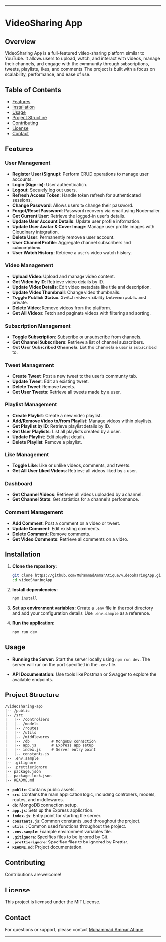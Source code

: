 
---

# VideoSharing App

## Overview

VideoSharing App is a full-featured video-sharing platform similar to YouTube. It allows users to upload, watch, and interact with videos, manage their channels, and engage with the community through subscriptions, tweets, playlists, likes, and comments. The project is built with a focus on scalability, performance, and ease of use.

## Table of Contents

- [Features](#features)
- [Installation](#installation)
- [Usage](#usage)
- [Project Structure](#project-structure)
- [Contributing](#contributing)
- [License](#license)
- [Contact](#contact)

## Features

### User Management
- **Register User (Signup)**: Perform CRUD operations to manage user accounts.
- **Login (Sign-in)**: User authentication.
- **Logout**: Securely log out users.
- **Refresh Access Token**: Handle token refresh for authenticated sessions.
- **Change Password**: Allows users to change their password.
- **Forgot/Reset Password**: Password recovery via email using Nodemailer.
- **Get Current User**: Retrieve the logged-in user’s details.
- **Update User Account Details**: Update user profile information.
- **Update User Avatar & Cover Image**: Manage user profile images with Cloudinary integration.
- **Delete User**: Permanently remove a user account.
- **User Channel Profile**: Aggregate channel subscribers and subscriptions.
- **User Watch History**: Retrieve a user’s video watch history.

### Video Management
- **Upload Video**: Upload and manage video content.
- **Get Video by ID**: Retrieve video details by ID.
- **Update Video Details**: Edit video metadata like title and description.
- **Update Video Thumbnail**: Change video thumbnails.
- **Toggle Publish Status**: Switch video visibility between public and private.
- **Delete Video**: Remove videos from the platform.
- **Get All Videos**: Fetch and paginate videos with filtering and sorting.

### Subscription Management
- **Toggle Subscription**: Subscribe or unsubscribe from channels.
- **Get Channel Subscribers**: Retrieve a list of channel subscribers.
- **Get User Subscribed Channels**: List the channels a user is subscribed to.

### Tweet Management
- **Create Tweet**: Post a new tweet to the user’s community tab.
- **Update Tweet**: Edit an existing tweet.
- **Delete Tweet**: Remove tweets.
- **Get User Tweets**: Retrieve all tweets made by a user.

### Playlist Management
- **Create Playlist**: Create a new video playlist.
- **Add/Remove Video to/from Playlist**: Manage videos within playlists.
- **Get Playlist by ID**: Retrieve playlist details by ID.
- **Get User Playlists**: List all playlists created by a user.
- **Update Playlist**: Edit playlist details.
- **Delete Playlist**: Remove a playlist.

### Like Management
- **Toggle Like**: Like or unlike videos, comments, and tweets.
- **Get All User Liked Videos**: Retrieve all videos liked by a user.

### Dashboard
- **Get Channel Videos**: Retrieve all videos uploaded by a channel.
- **Get Channel Stats**: Get statistics for a channel’s performance.

### Comment Management
- **Add Comment**: Post a comment on a video or tweet.
- **Update Comment**: Edit existing comments.
- **Delete Comment**: Remove comments.
- **Get Video Comments**: Retrieve all comments on a video.

## Installation

1. **Clone the repository:**
   ```bash
   git clone https://github.com/MuhammadAmmarAtique/videoSharingApp.git
   cd videoSharingApp
   ```

2. **Install dependencies:**
   ```bash
   npm install
   ```

3. **Set up environment variables:**
   Create a `.env` file in the root directory and add your configuration details. Use `.env.sample` as a reference.

4. **Run the application:**
   ```bash
   npm run dev
   ```

## Usage

- **Running the Server:**
  Start the server locally using `npm run dev`. The server will run on the port specified in the `.env` file.

- **API Documentation:**
  Use tools like Postman or Swagger to explore the available endpoints.

## Project Structure

```plaintext
/videosharing-app
|-- /public
|-- /src
|   |-- /controllers
|   |-- /models
|   |-- /routes
|   |-- /utils
|   |-- /middlewares
|   |-- /db          # MongoDB connection
|   |-- app.js       # Express app setup
|   |-- index.js     # Server entry point
|   |-- constants.js
|-- .env.sample
|-- .gitignore
|-- .prettierignore
|-- package.json
|-- package-lock.json
|-- README.md
```

- **`public`**: Contains public assets.
- **`src`**: Contains the main application logic, including controllers, models, routes, and middlewares.
- **`db`**: MongoDB connection setup.
- **`app.js`**: Sets up the Express application.
- **`index.js`**: Entry point for starting the server.
- **`constants.js`**: Common constants used throughout the project.
- **`utils `**: Common used functions throughout the project.
- **`.env.sample`**: Example environment variables file.
- **`.gitignore`**: Specifies files to be ignored by Git.
- **`.prettierignore`**: Specifies files to be ignored by Prettier.
- **`README.md`**: Project documentation.

## Contributing

Contributions are welcome! 

## License

This project is licensed under the MIT License.

## Contact

For questions or support, please contact [Muhammad Ammar Atique](mailto:muhammadammaratique@gmail.com).

---


